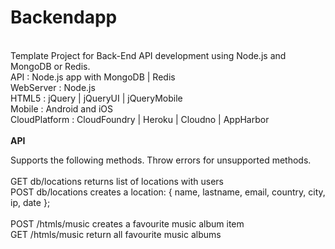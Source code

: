 Backendapp
==========
<br/>
Template Project for Back-End API development using Node.js and MongoDB or Redis.
<br/>
API				: Node.js app with MongoDB | Redis <br/>
WebServer		: Node.js <br/>
HTML5			: jQuery | jQueryUI | jQueryMobile <br/>
Mobile 			: Android and iOS <br/>
CloudPlatform	: CloudFoundry | Heroku | Cloudno | AppHarbor <br/>
<br/>
<strong>API</strong>

Supports the following methods. Throw errors for unsupported methods. <br/>
<br/>
GET 	db/locations		returns list of locations with users <br/>
POST 	db/locations		creates a location: { name, lastname, email, country, city, ip, date }; <br/>
<br/>
POST	/htmls/music	creates a favourite music album item <br/>
GET		/htmls/music	return all favourite music albums <br/>
